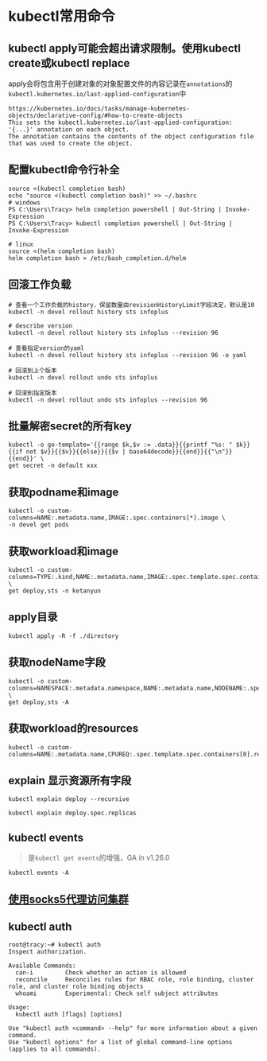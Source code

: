 # kubectl常用命令

## kubectl apply可能会超出请求限制。使用kubectl create或kubectl replace

apply会将包含用于创建对象的对象配置文件的内容记录在`annotations`的`kubectl.kubernetes.io/last-applied-configuration`中

    https://kubernetes.io/docs/tasks/manage-kubernetes-objects/declarative-config/#how-to-create-objects
    This sets the kubectl.kubernetes.io/last-applied-configuration: '{...}' annotation on each object. 
    The annotation contains the contents of the object configuration file that was used to create the object. 



## 配置kubectl命令行补全

```shell
source <(kubectl completion bash)
echo "source <(kubectl completion bash)" >> ~/.bashrc
# windows
PS C:\Users\Tracy> helm completion powershell | Out-String | Invoke-Expression
PS C:\Users\Tracy> kubectl completion powershell | Out-String | Invoke-Expression

# linux
source <(helm completion bash)
helm completion bash > /etc/bash_completion.d/helm
```

## 回滚工作负载

```shell
# 查看一个工作负载的history，保留数量由revisionHistoryLimit字段决定，默认是10
kubectl -n devel rollout history sts infoplus 

# describe version
kubectl -n devel rollout history sts infoplus --revision 96

# 查看指定version的yaml
kubectl -n devel rollout history sts infoplus --revision 96 -o yaml

# 回滚到上个版本
kubectl -n devel rollout undo sts infoplus

# 回滚到指定版本
kubectl -n devel rollout undo sts infoplus --revision 96
```


## 批量解密secret的所有key

```shell
kubectl -o go-template='{{range $k,$v := .data}}{{printf "%s: " $k}}{{if not $v}}{{$v}}{{else}}{{$v | base64decode}}{{end}}{{"\n"}}{{end}}' \
get secret -n default xxx
```

## 获取podname和image

```shell
kubectl -o custom-columns=NAME:.metadata.name,IMAGE:.spec.containers[*].image \
-n devel get pods
```

## 获取workload和image

```shell
kubectl -o custom-columns=TYPE:.kind,NAME:.metadata.name,IMAGE:.spec.template.spec.containers[*].image \
get deploy,sts -n ketanyun
```

## apply目录

```shell
kubectl apply -R -f ./directory
```

## 获取nodeName字段

```shell
kubectl -o custom-columns=NAMESPACE:.metadata.namespace,NAME:.metadata.name,NODENAME:.spec.template.spec.nodeName \
get deploy,sts -A
```

## 获取workload的resources

```shell
kubectl -o custom-columns=NAME:.metadata.name,CPUREQ:.spec.template.spec.containers[0].resources.requests.cpu,CPULIMITS:.spec.template.spec.containers[0].resources.limits.cpu,MEMREQ:.spec.template.spec.containers[0].resources.requests.memory,MEMLIMITS:.spec.template.spec.containers[0].resources.limits.memory 
```

## explain 显示资源所有字段

```shell
kubectl explain deploy --recursive

kubectl explain deploy.spec.replicas
```

## kubectl events

> 是`kubectl get events`的增强，GA in v1.26.0

```shell
kubectl events -A
```

## [使用socks5代理访问集群](https://kubernetes.io/zh-cn/docs/tasks/extend-kubernetes/socks5-proxy-access-api/)

## kubectl auth

```shell
root@tracy:~# kubectl auth 
Inspect authorization.

Available Commands:
  can-i         Check whether an action is allowed
  reconcile     Reconciles rules for RBAC role, role binding, cluster role, and cluster role binding objects
  whoami        Experimental: Check self subject attributes

Usage:
  kubectl auth [flags] [options]

Use "kubectl auth <command> --help" for more information about a given command.
Use "kubectl options" for a list of global command-line options (applies to all commands).
```
